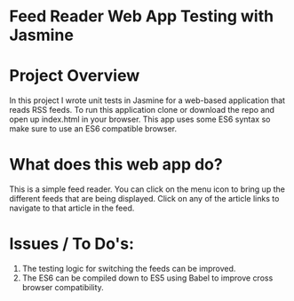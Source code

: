 Feed Reader Web App Testing with Jasmine
=========

# Project Overview

In this project I wrote unit tests in Jasmine for a web-based application that reads RSS feeds. To run this application clone or download the repo and open up index.html in your browser. This app uses some ES6 syntax so make sure to use an ES6 compatible browser.

# What does this web app do?

This is a simple feed reader. You can click on the menu icon to bring up the different feeds that are being displayed. Click on any of the article links to navigate to that article in the feed. 

# Issues / To Do's:

1. The testing logic for switching the feeds can be improved. 
2. The ES6 can be compiled down to ES5 using Babel to improve cross browser compatibility.
